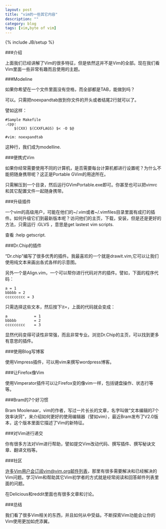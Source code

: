 ```yaml
---
layout: post
title: "vim的一些其它内容"
description: ""
category: blog
tags: [vim,byte of vim]
---
```

{% include JB/setup %}


###介绍

上面我们已经讲解了Vim的很多特征，但是依然这并不是Vim的全部。现在我们看Vim里面一些非常有趣而且使用的主题。


###Modeline

如果你希望在一个文件里面没有空格，而全部都是TAB，能做到吗？

可以。只需把noexpandtab放到你文件的开头或者结尾2行就可以了。

譬如这样：

	#Sample Makefile
	.cpp:
		$(CXX) $(CXXFLAGS) $< -O $@
	
	#vim: noexpandtab

这种行，我们成为modelline.

###便携式Vim

如果你经常需要使用不同的计算机，是否需要每台计算机都进行设置呢？为什么不能把随身携带呢？这正是Portable GVim的用途所在。

只需解压到一个目录，然后运行GVimPortable.exe即可。你甚至也可以把vimrc和其它配置文件一起随身携带。

###升级插件

一个vim的高级用户，可能在他们的~/.vim或者~/.vimfiles目录里面有成打的插件。如何升级它们到最新版本呢？访问他们的主页，下载，安装，但是还是更好的方法，只需运行 :GLVS ，意思是get lastest vim scripts.

查看 :help getscript.

###Dr.Chip的插件

“Dr.chip”编写了很多优秀的插件。我最喜欢的一个就是drawit.vim,它可以让我们使用纯文本来画出各式各样的示意图。

另外一个是Align.vim，一个可以帮你进行代码对齐的插件。譬如，下面的程序代码：

	a = 1
	bbbbb = 2
	ccccccccc = 3

只需选择这些文本，然后按下\t=，上面的代码就会变成：

	a            = 1
	bbbbb        = 2
	ccccccccc    = 3

显然代码变得可读性非常强，而且非常专业。浏览Dr.Chip的主页，可以找到更多有意思的插件。

###使用Blog写博客

使用Vimpress插件，可以用vim来撰写wordpress博客。

###让Firefox像Vim

使用Vimperator插件可以让Firefox变的像vim一样，包括键盘操作、状态行等等。

###Bram的7个好习惯

Bram Moolenaar，vim的作者，写过一片长长的文章，名字叫做“文本编辑的7个效率诀窍”，来介绍如何更好的使用编辑器（譬如vim），最近Bram发布了V2.0版本，这个版本里面它描述了Vim的新特征。

###对Vim进行递交

你有很多方法对Vim进行帮助，譬如提交Vim改动代码、撰写插件、撰写秘诀文章、翻译文档等。


###社区

许多Vim用户会订阅vim@vim.org邮件列表，那里有很多需要解决和已经解决的Vim问题。学习Vim和帮助其它Vim初学者的方式就是经常阅读和回答邮件列表里面的问题。

在Delicious和reddit里面也有很多文章和讨论。


###总结

我们看了很多Vim相关的东西，并且如何从中受益。不断探索Vim功能会让你的Vim使用更加如虎添翼。



